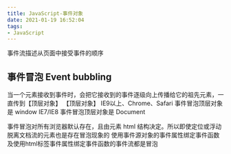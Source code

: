 ```yaml
---
title: JavaScript-事件对象
date: 2021-01-19 16:52:04
tags:
- JavaScript
---
```


事件流描述从页面中接受事件的顺序
## 事件冒泡 Event bubbling
当一个元素接收到事件时，会把它接收到的事件逐级向上传播给它的祖先元素，一直传到【顶层对象】
【顶层对象】
IE9以上、Chrome、Safari 事件冒泡顶层对象是 window
IE7/IE8 事件冒泡顶层对象是 Document

事件冒泡对所有浏览器默认存在，且由元素 html 结构决定。所以即使定位或浮动脱离文档流的元素也是存在冒泡现象的
使用事件源对象的事件属性绑定事件函数及使用html标签事件属性绑定事件函数的事件流都是冒泡

[comment]: <> (## 事件捕获 Event capturing)
